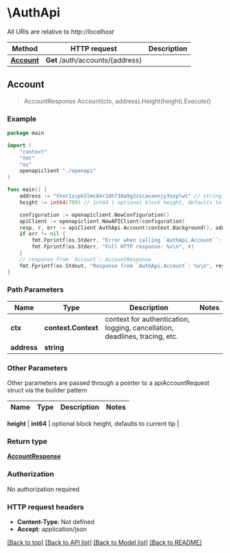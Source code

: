 # \AuthApi

All URIs are relative to *http://localhost*

Method | HTTP request | Description
------------- | ------------- | -------------
[**Account**](AuthApi.md#Account) | **Get** /auth/accounts/{address} | 



## Account

> AccountResponse Account(ctx, address).Height(height).Execute()





### Example

```go
package main

import (
    "context"
    "fmt"
    "os"
    openapiclient "./openapi"
)

func main() {
    address := "thor1zupk5lmc84r2dh738a9g3zscavannjy3nzplwt" // string | 
    height := int64(789) // int64 | optional block height, defaults to current tip (optional)

    configuration := openapiclient.NewConfiguration()
    apiClient := openapiclient.NewAPIClient(configuration)
    resp, r, err := apiClient.AuthApi.Account(context.Background(), address).Height(height).Execute()
    if err != nil {
        fmt.Fprintf(os.Stderr, "Error when calling `AuthApi.Account``: %v\n", err)
        fmt.Fprintf(os.Stderr, "Full HTTP response: %v\n", r)
    }
    // response from `Account`: AccountResponse
    fmt.Fprintf(os.Stdout, "Response from `AuthApi.Account`: %v\n", resp)
}
```

### Path Parameters


Name | Type | Description  | Notes
------------- | ------------- | ------------- | -------------
**ctx** | **context.Context** | context for authentication, logging, cancellation, deadlines, tracing, etc.
**address** | **string** |  | 

### Other Parameters

Other parameters are passed through a pointer to a apiAccountRequest struct via the builder pattern


Name | Type | Description  | Notes
------------- | ------------- | ------------- | -------------

 **height** | **int64** | optional block height, defaults to current tip | 

### Return type

[**AccountResponse**](AccountResponse.md)

### Authorization

No authorization required

### HTTP request headers

- **Content-Type**: Not defined
- **Accept**: application/json

[[Back to top]](#) [[Back to API list]](../README.md#documentation-for-api-endpoints)
[[Back to Model list]](../README.md#documentation-for-models)
[[Back to README]](../README.md)

